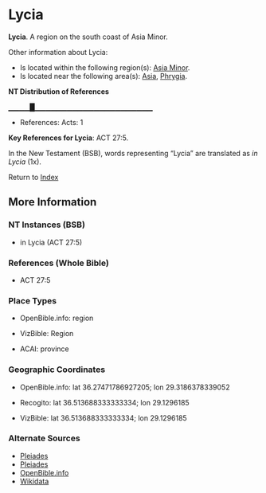 # Lycia
**Lycia**. 
A region on the south coast of Asia Minor. 




Other information about Lycia:


* Is located within the following region(s): 
[Asia Minor](AsiaMinor.md). 
* Is located near the following area(s): 
[Asia](Asia.md), [Phrygia](Phrygia.md). 


**NT Distribution of References**

▁▁▁▁█▁▁▁▁▁▁▁▁▁▁▁▁▁▁▁▁▁▁▁▁▁▁
* References: Acts: 1



**Key References for Lycia**: 
ACT 27:5. 




In the New Testament (BSB), words representing “Lycia” are translated as 
*in Lycia* (1x). 


Return to [Index](00-Index.md)

## More Information

### NT Instances (BSB)

* in Lycia (ACT 27:5)



### References (Whole Bible)

* ACT 27:5


### Place Types

* OpenBible.info: region

* VizBible: Region

* ACAI: province



### Geographic Coordinates

* OpenBible.info: lat 36.27471786927205; lon 29.3186378339052

* Recogito: lat 36.513688333333334; lon 29.1296185

* VizBible: lat 36.513688333333334; lon 29.1296185



### Alternate Sources

* [Pleiades](https://pleiades.stoa.org/places/1001914)
* [Pleiades](http://pleiades.stoa.org/places/638965)
* [OpenBible.info](https://www.openbible.info/geo/ancient/a19fd03)
* [Wikidata](http://www.wikidata.org/entity/Q18927)



